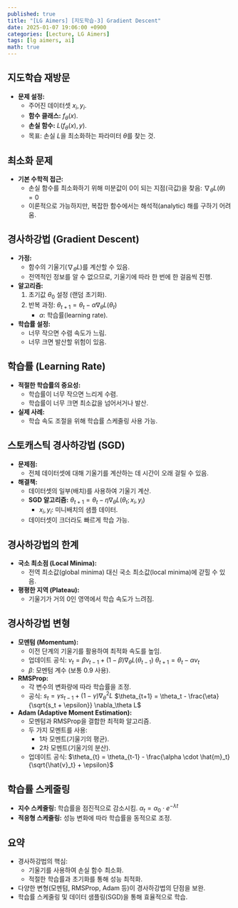 ```yaml
---
published: true
title: "[LG Aimers] [지도학습-3] Gradient Descent"
date: 2025-01-07 19:06:00 +0900
categories: [Lecture, LG Aimers]
tags: [lg aimers, ai]
math: true
---
```

## 지도학습 재방문

- **문제 설정:**
    - 주어진 데이터셋 $x_i, y_i$.
    - **함수 클래스:** $f_\theta(x)$.
    - **손실 함수:** $L(f_\theta(x), y)$.
    - 목표: 손실 $L$을 최소화하는 파라미터 $\theta$를 찾는 것.

## 최소화 문제

- **기본 수학적 접근:**
    - 손실 함수를 최소화하기 위해 미분값이 0이 되는 지점(극값)을 찾음:
    $\nabla_\theta L(\theta) = 0$
    - 이론적으로 가능하지만, 복잡한 함수에서는 해석적(analytic) 해를 구하기 어려움.

## 경사하강법 (Gradient Descent)

- **가정:**
    - 함수의 기울기$(\nabla_\theta L)$를 계산할 수 있음.
    - 전역적인 정보를 알 수 없으므로, 기울기에 따라 한 번에 한 걸음씩 진행.
- **알고리즘:**
    1. 초기값 $\theta_0$ 설정 (랜덤 초기화).
    2. 반복 과정:
    $\theta_{t+1} = \theta_t - \alpha \nabla_\theta L(\theta_t)$
        - $\alpha$: 학습률(learning rate).
- **학습률 설정:**
    - 너무 작으면 수렴 속도가 느림.
    - 너무 크면 발산할 위험이 있음.

## 학습률 (Learning Rate)

- **적절한 학습률의 중요성:**
    - 학습률이 너무 작으면 느리게 수렴.
    - 학습률이 너무 크면 최소값을 넘어서거나 발산.
- **실제 사례:**
    - 학습 속도 조절을 위해 학습률 스케줄링 사용 가능.

## 스토캐스틱 경사하강법 (SGD)

- **문제점:**
    - 전체 데이터셋에 대해 기울기를 계산하는 데 시간이 오래 걸릴 수 있음.
- **해결책:**
    - 데이터셋의 일부(배치)를 사용하여 기울기 계산.
    - **SGD 알고리즘:**
    $\theta_{t+1} = \theta_t - \eta \nabla_\theta L(\theta_t; x_i, y_i)$
        - $x_i, y_i$: 미니배치의 샘플 데이터.
    - 데이터셋이 크더라도 빠르게 학습 가능.

## 경사하강법의 한계

- **국소 최소점 (Local Minima):**
    - 전역 최소값(global minima) 대신 국소 최소값(local minima)에 갇힐 수 있음.
- **평평한 지역 (Plateau):**
    - 기울기가 거의 0인 영역에서 학습 속도가 느려짐.

## 경사하강법 변형

- **모멘텀 (Momentum):**
    - 이전 단계의 기울기를 활용하여 최적화 속도를 높임.
    - 업데이트 공식:
    $v_t = \beta v_{t-1} + (1 - \beta)\nabla_\theta L(\theta_{t-1})$
    $\theta_{t+1} = \theta_t - \alpha v_t$
    - $\beta$: 모멘텀 계수 (보통 0.9 사용).
- **RMSProp:**
    - 각 변수의 변화량에 따라 학습률을 조정.
    - 공식:
    $s_t = \gamma s_{t-1} + (1-\gamma) \nabla_\theta^2 L$
    $\theta_{t+1} = \theta_t - \frac{\eta}{\sqrt{s_t + \epsilon}} \nabla_\theta L$
- **Adam (Adaptive Moment Estimation):**
    - 모멘텀과 RMSProp을 결합한 최적화 알고리즘.
    - 두 가지 모멘트를 사용:
        - 1차 모멘트(기울기의 평균).
        - 2차 모멘트(기울기의 분산).
    - 업데이트 공식:
    $\theta_{t} = \theta_{t-1} - \frac{\alpha \cdot \hat{m}_t}{\sqrt{\hat{v}_t} + \epsilon}$

## 학습률 스케줄링

- **지수 스케줄링:** 학습률을 점진적으로 감소시킴.
$\alpha_t = \alpha_0 \cdot e^{-\lambda t}$
- **적응형 스케줄링:** 성능 변화에 따라 학습률을 동적으로 조정.

## 요약

- 경사하강법의 핵심:
    - 기울기를 사용하여 손실 함수 최소화.
    - 적절한 학습률과 초기화를 통해 성능 최적화.
- 다양한 변형(모멘텀, RMSProp, Adam 등)이 경사하강법의 단점을 보완.
- 학습률 스케줄링 및 데이터 샘플링(SGD)을 통해 효율적으로 학습.